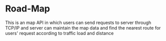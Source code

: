 # Road-Map
This is an map API in which users can send requests to server through TCP/IP and server can maintain the map data and find the nearest route for users' request according to traffic load and distance
